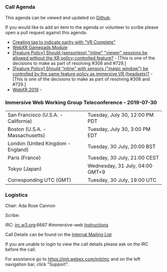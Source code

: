 ### Call Agenda

This agenda can be viewed and updated on [Github](https://github.com/immersive-web/administrivia/blob/master/meetings/wg/2019-07-30-Immersive_Web_Working_Group_Teleconference-agenda.md).

If you would like to add an item to the agenda or volunteer to scribe please open a pull request against this agenda.

* [Creating tag to indicate parity with "VR Complete"](https://github.com/immersive-web/webxr-test-api/issues/35)
* [WebXR Gamepads Module](https://github.com/immersive-web/webxr-gamepads-module/pull/1)
* [[Feature Policy] Should (sensorless) "inline" "viewer" sessions be allowed without the XR policy-controlled feature?](https://github.com/immersive-web/webxr/issues/731) - [This is one of the decisions to make as part of resolving #308 and #729.]
* [[Feature Policy] Should "inline" with sensors ("magic window") be controlled by the same feature policy as immersive VR (headsets)?](https://github.com/immersive-web/webxr/issues/730) - [This is one of the decisions to make as part of resolving #308 and #729.]
* [WebXR 2019](https://github.com/immersive-web/webxr-polyfill/issues/51) - 

### Immersive Web Working Group Teleconference - 2019-07-30

<table>
<tr><td> San Francisco (U.S.A. - California) <td> Tuesday, July 30, 12:00 PM PDT
<tr><td> Boston (U.S.A. - Massachusetts) <td> Tuesday, July 30, 3:00 PM EDT
<tr><td> London (United Kingdom - England) <td> Tuesday, 30 July, 20:00 BST
<tr><td> Paris (France) <td> Tuesday, 30 July, 21:00 CEST
<tr><td> Tokyo (Japan) <td> Wednesday, 31 July, 04:00 GMT+9
<tr><td> Corresponding UTC (GMT) <td> Tuesday, 30 July, 19:00 UTC
</table>

### Logistics

Chair: Ada Rose Cannon

Scribe:

IRC: [irc.w3.org](http://irc.w3.org/):6667 #immersive-web [Instructions](https://github.com/immersive-web/administrivia/blob/master/IRC.md)

Call Details can be found on the [Internal Mailing List](https://lists.w3.org/Archives/Member/internal-immersive-web/2019Feb/0002.html)

If you are unable to login to view the call details please ask on the IRC before the call.

For assistance go to https://mit.webex.com/mit/mc  and on the left navigation bar, click "Support".
          
